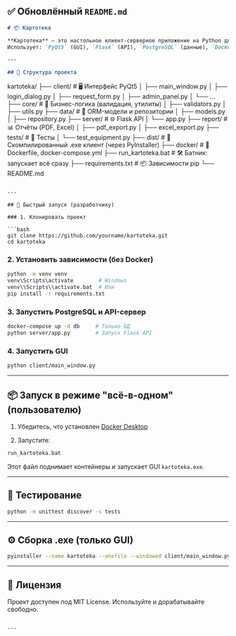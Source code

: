 ## ✅ Обновлённый `README.md`

```markdown
# 📦 Картотека

**Картотека** — это настольное клиент-серверное приложение на Python для учёта оборудования и заявок на ремонт.  
Использует: `PyQt5` (GUI), `Flask` (API), `PostgreSQL` (данные), `Docker` (среда).

---

## 🧱 Структура проекта

```

kartoteka/
├── client/              # 🖥️ Интерфейс PyQt5
│   ├── main\_window\.py
│   ├── login\_dialog.py
│   ├── request\_form.py
│   ├── admin\_panel.py
│   └── ...
├── core/                # 🧠 Бизнес-логика (валидация, утилиты)
│   ├── validators.py
│   ├── utils.py
├── data/                # 💾 ORM-модели и репозитории
│   ├── models.py
│   ├── repository.py
├── server/              # 🌐 Flask API
│   └── app.py
├── report/              # 📊 Отчёты (PDF, Excel)
│   ├── pdf\_export.py
│   ├── excel\_export.py
├── tests/               # 🧪 Тесты
│   └── test\_equipment.py
├── dist/                # 🧰 Скомпилированный .exe клиент (через PyInstaller)
├── docker/              # 🐳 Dockerfile, docker-compose.yml
├── run\_kartoteka.bat    # 🛠️ Батник: запускает всё сразу
├── requirements.txt     # 📦 Зависимости pip
└── README.md

````

---

## 🚀 Быстрый запуск (разработчику)

### 1. Клонировать проект

```bash
git clone https://github.com/yourname/kartoteka.git
cd kartoteka
````

### 2. Установить зависимости (без Docker)

```bash
python -m venv venv
venv\Scripts\activate        # Windows
venv\\Scripts\\activate.bat  # Или
pip install -r requirements.txt
```

### 3. Запустить PostgreSQL и API-сервер

```bash
docker-compose up -d db     # Только БД
python server/app.py        # Запуск Flask API
```

### 4. Запустить GUI

```bash
python client/main_window.py
```

---

## 📦 Запуск в режиме "всё-в-одном" (пользователю)

1. Убедитесь, что установлен [Docker Desktop](https://www.docker.com/products/docker-desktop)

2. Запустите:

```bash
run_kartoteka.bat
```

Этот файл поднимает контейнеры и запускает GUI `kartoteka.exe`.

---

## 🧪 Тестирование

```bash
python -m unittest discover -s tests
```

---

## ⚙️ Сборка .exe (только GUI)

```bash
pyinstaller --name kartoteka --onefile --windowed client/main_window.py
```

---

## 📜 Лицензия

Проект доступен под MIT License. Используйте и дорабатывайте свободно.

```

---
